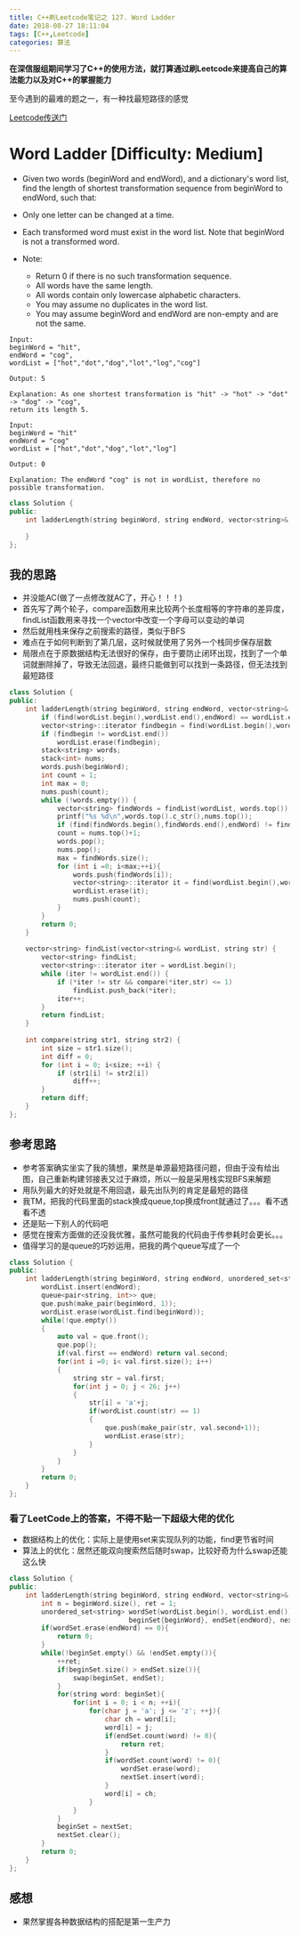 ```yaml
---
title: C++刷Leetcode笔记之 127. Word Ladder
date: 2018-08-27 18:11:04
tags: [C++,Leetcode]
categories: 算法
---
```


**在深信服组期间学习了C++的使用方法，就打算通过刷Leetcode来提高自己的算法能力以及对C++的掌握能力**

至今遇到的最难的题之一，有一种找最短路径的感觉

[Leetcode传送门](https://leetcode.com/problems/word-ladder/description/)

<!--more--> 

# Word Ladder [Difficulty: Medium]
* Given two words (beginWord and endWord), and a dictionary's word list, find the length of shortest transformation sequence from beginWord to endWord, such that:

* Only one letter can be changed at a time.
* Each transformed word must exist in the word list. Note that beginWord is not a transformed word.
* Note:
    * Return 0 if there is no such transformation sequence.
    * All words have the same length.
    * All words contain only lowercase alphabetic characters.
    * You may assume no duplicates in the word list.
    * You may assume beginWord and endWord are non-empty and are not the same.
```
Input:
beginWord = "hit",
endWord = "cog",
wordList = ["hot","dot","dog","lot","log","cog"]

Output: 5

Explanation: As one shortest transformation is "hit" -> "hot" -> "dot" -> "dog" -> "cog",
return its length 5.
```

```
Input:
beginWord = "hit"
endWord = "cog"
wordList = ["hot","dot","dog","lot","log"]

Output: 0

Explanation: The endWord "cog" is not in wordList, therefore no possible transformation.
```


```c++
class Solution {
public:
    int ladderLength(string beginWord, string endWord, vector<string>& wordList) {
        
    }
};
```
## 我的思路
* 并没能AC(做了一点修改就AC了，开心！！！)
* 首先写了两个轮子，compare函数用来比较两个长度相等的字符串的差异度，findList函数用来寻找一个vector中改变一个字母可以变动的单词
* 然后就用栈来保存之前搜索的路径，类似于BFS
* 难点在于如何判断到了第几层，这时候就使用了另外一个栈同步保存层数
* 局限点在于原数据结构无法很好的保存，由于要防止闭环出现，找到了一个单词就删除掉了，导致无法回退，最终只能做到可以找到一条路径，但无法找到最短路径
```C++
class Solution {
public:
    int ladderLength(string beginWord, string endWord, vector<string>& wordList) {
        if (find(wordList.begin(),wordList.end(),endWord) == wordList.end()) return 0;
        vector<string>::iterator findbegin = find(wordList.begin(),wordList.end(),beginWord);
        if (findbegin != wordList.end())
            wordList.erase(findbegin);
        stack<string> words;
        stack<int> nums;
        words.push(beginWord);
        int count = 1;
        int max = 0;
        nums.push(count);
        while (!words.empty()) {
            vector<string> findWords = findList(wordList, words.top());
            printf("%s %d\n",words.top().c_str(),nums.top());
            if (find(findWords.begin(),findWords.end(),endWord) != findWords.end()) return nums.top()+1;
            count = nums.top()+1;
            words.pop();
            nums.pop();
            max = findWords.size();
            for (int i =0; i<max;++i){
                words.push(findWords[i]);
                vector<string>::iterator it = find(wordList.begin(),wordList.end(),findWords[i]);
                wordList.erase(it);
                nums.push(count);
            }
        }
        return 0;
    }
    
    vector<string> findList(vector<string>& wordList, string str) {
        vector<string> findList;
        vector<string>::iterator iter = wordList.begin();
        while (iter != wordList.end()) {
            if (*iter != str && compare(*iter,str) <= 1)
                findList.push_back(*iter);
            iter++;
        }
        return findList;
    }
    
    int compare(string str1, string str2) {
        int size = str1.size();
        int diff = 0;
        for (int i = 0; i<size; ++i) {
            if (str1[i] != str2[i])
                diff++;
        }
        return diff;
    }
};
```

## 参考思路
* 参考答案确实坐实了我的猜想，果然是单源最短路径问题，但由于没有给出图，自己重新构建邻接表又过于麻烦，所以一般是采用栈实现BFS来解题
* 用队列最大的好处就是不用回退，最先出队列的肯定是最短的路径
* 我TM，把我的代码里面的stack换成queue,top换成front就通过了。。。看不透看不透
* 还是贴一下别人的代码吧
* 感觉在搜索方面做的还没我优雅，虽然可能我的代码由于传参耗时会更长。。。
* 值得学习的是queue的巧妙运用，把我的两个queue写成了一个
```c++
class Solution {
public:
    int ladderLength(string beginWord, string endWord, unordered_set<string>& wordList) {
        wordList.insert(endWord);
        queue<pair<string, int>> que;
        que.push(make_pair(beginWord, 1));
        wordList.erase(wordList.find(beginWord));
        while(!que.empty())
        {
            auto val = que.front();
            que.pop();
            if(val.first == endWord) return val.second;
            for(int i =0; i< val.first.size(); i++)
            {
                string str = val.first;
                for(int j = 0; j < 26; j++)
                {
                    str[i] = 'a'+j;
                    if(wordList.count(str) == 1)
                    {
                        que.push(make_pair(str, val.second+1));
                        wordList.erase(str);
                    }
                }
            }
        }
        return 0;
    }
};

```

### 看了LeetCode上的答案，不得不贴一下超级大佬的优化
* 数据结构上的优化：实际上是使用set来实现队列的功能，find更节省时间
* 算法上的优化：居然还能双向搜索然后随时swap，比较好奇为什么swap还能这么快
```c++
class Solution {
public:
    int ladderLength(string beginWord, string endWord, vector<string>& wordList) {
        int n = beginWord.size(), ret = 1;
        unordered_set<string> wordSet(wordList.begin(), wordList.end()), 
                              beginSet{beginWord}, endSet{endWord}, nextSet;
        if(wordSet.erase(endWord) == 0){
            return 0;
        }
        while(!beginSet.empty() && !endSet.empty()){
            ++ret;
            if(beginSet.size() > endSet.size()){
                swap(beginSet, endSet);
            }
            for(string word: beginSet){
                for(int i = 0; i < n; ++i){
                    for(char j = 'a'; j <= 'z'; ++j){
                        char ch = word[i];
                        word[i] = j;
                        if(endSet.count(word) != 0){
                            return ret;
                        }
                        if(wordSet.count(word) != 0){
                            wordSet.erase(word);
                            nextSet.insert(word);
                        }
                        word[i] = ch;
                    }
                }
            }
            beginSet = nextSet;
            nextSet.clear();   
        }
        return 0;     
    }
};
```
## 感想
* 果然掌握各种数据结构的搭配是第一生产力